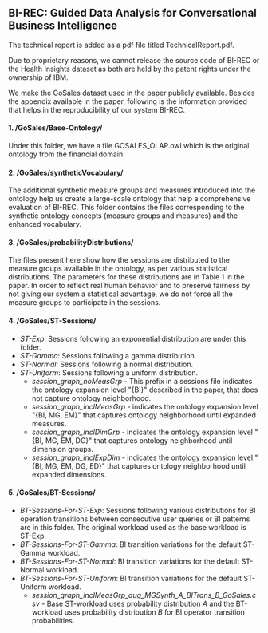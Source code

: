 
## BI-REC: Guided Data Analysis for Conversational Business Intelligence

The technical report is added as a pdf file titled TechnicalReport.pdf.

Due to proprietary reasons, we cannot release the source code of BI-REC or the Health Insights dataset as both are held by the patent rights under the ownership of IBM.

We make the GoSales dataset used in the paper publicly available. Besides the appendix available in the paper, following is the information provided that helps in the reproducibility of our system BI-REC.

#### 1. /GoSales/Base-Ontology/

Under this folder, we have a file GOSALES_OLAP.owl which is the original ontology from the financial domain.

#### 2. /GoSales/syntheticVocabulary/

The additional synthetic measure groups and measures introduced into the ontology help us create a large-scale ontology that help a comprehensive evaluation of BI-REC. This folder contains the files corresponding to the synthetic ontology concepts (measure groups and measures) and the enhanced vocabulary.

#### 3. /GoSales/probabilityDistributions/

The files present here show how the sessions are distributed to the measure groups available in the ontology, as per various statistical distributions. The parameters for these distributions are in Table 1 in the paper. In order to reflect real human behavior and to preserve fairness by not giving our system a statistical advantage, we do not force all the measure groups to participate in the sessions.

#### 4. /GoSales/ST-Sessions/

- *ST-Exp*: Sessions following an exponential distribution are under this folder.
- *ST-Gamma*: Sessions following a gamma distribution.
- *ST-Normal*: Sessions following a normal distribution.
- *ST-Uniform*: Sessions following a uniform distribution.
	- *session_graph_noMeasGrp* - This prefix in a sessions file indicates the ontology expansion level "{BI}" described in the paper, that does not capture ontology neighborhood.
	- *session_graph_inclMeasGrp* - indicates the ontology expansion level "{BI, MG, EM}" that captures ontology neighborhood until expanded measures.
	- *session_graph_inclDimGrp* - indicates the ontology expansion level "{BI, MG, EM, DG}" that captures ontology neighborhood until dimension groups.
	- *session_graph_inclExpDim* - indicates the ontology expansion level "{BI, MG, EM, DG, ED}" that captures ontology neighborhood until expanded dimensions.
	
#### 5. /GoSales/BT-Sessions/

- *BT-Sessions-For-ST-Exp*: Sessions following various distributions for BI operation transitions between consecutive user queries or BI patterns are in this folder. The original workload used as the base workload is ST-Exp.
- *BT-Sessions-For-ST-Gamma*: BI transition variations for the default ST-Gamma workload.
- *BT-Sessions-For-ST-Normal*: BI transition variations for the default ST-Normal workload.
- *BT-Sessions-For-ST-Uniform*: BI transition variations for the default ST-Uniform workload.
	- *session_graph_inclMeasGrp_aug_MGSynth_A_BITrans_B_GoSales.csv* - Base ST-workload uses probability distribution *A* and the BT-workload uses probability distribution *B* for BI operator transition probabilities.


